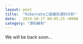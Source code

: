 ```yaml
---
layout: post
title:  "Hibernate二级缓存源码分析"
date:   2019-10-17 00:05:25 +0900
category: "源码解析"
---
```


We will be back soon...
